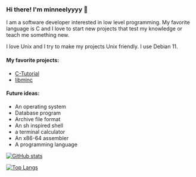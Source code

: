 ### Hi there! I'm minneelyyyy 👋

I am a software developer interested in low level programming. My favorite language is C and I love to start new projects that test my knowledge or teach me something new.

I love Unix and I try to make my projects Unix friendly. I use Debian 11.

#### My favorite projects:
 - [C-Tutorial](https://github.com/minneelyyyy/C-Tutorial)
 - [libminc](https://github.com/minneelyyyy/libminc)

#### Future ideas:
 - An operating system
 - Database program
 - Archive file format
 - An sh inspired shell
 - a terminal calculator
 - An x86-64 assembler
 - A programming language

[![GitHub stats](https://github-readme-stats.vercel.app/api?username=minneelyyyy)](https://github.com/anuraghazra/github-readme-stats)

[![Top Langs](https://github-readme-stats.vercel.app/api/top-langs/?username=minneelyyyy&layout=compact)](https://github.com/anuraghazra/github-readme-stats)
